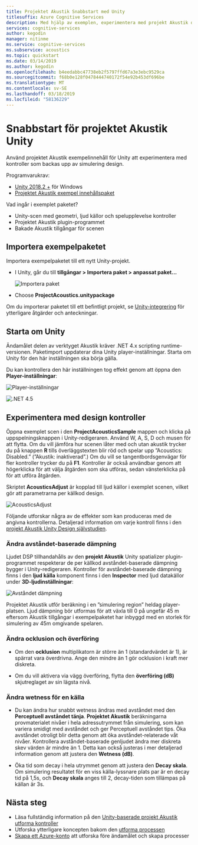 ```yaml
---
title: Projektet Akustik Snabbstart med Unity
titlesuffix: Azure Cognitive Services
description: Med hjälp av exemplen, experimentera med projekt Akustik design kontroller i Unity och distribuera Windows-skrivbordet.
services: cognitive-services
author: kegodin
manager: nitinme
ms.service: cognitive-services
ms.subservice: acoustics
ms.topic: quickstart
ms.date: 03/14/2019
ms.author: kegodin
ms.openlocfilehash: b4eedabbc47738eb2f5797ffd67a3e3ebc9529ca
ms.sourcegitcommit: f68b0e128f0478444740172f54e92b453df696be
ms.translationtype: MT
ms.contentlocale: sv-SE
ms.lasthandoff: 03/18/2019
ms.locfileid: "58136229"
---
```

# <a name="project-acoustics-unity-quickstart"></a>Snabbstart för projektet Akustik Unity
Använd projektet Akustik exempelinnehåll för Unity att experimentera med kontroller som backas upp av simulering design.

Programvarukrav:
* [Unity 2018.2 +](http://unity3d.com) för Windows
* [Projektet Akustik exempel innehållspaket](https://www.microsoft.com/en-us/download/details.aspx?id=57346)

Vad ingår i exemplet paketet?
* Unity-scen med geometri, ljud källor och spelupplevelse kontroller
* Projektet Akustik plugin-programmet 
* Bakade Akustik tillgångar för scenen

## <a name="import-the-sample-package"></a>Importera exempelpaketet
Importera exempelpaketet till ett nytt Unity-projekt. 
* I Unity, går du till **tillgångar > Importera paket > anpassat paket...**

    ![Importera paket](media/import-package.png)  

* Choose **ProjectAcoustics.unitypackage**

Om du importerar paketet till ett befintligt projekt, se [Unity-integrering](unity-integration.md) för ytterligare åtgärder och anteckningar.

## <a name="restart-unity"></a>Starta om Unity
Ändamålet delen av verktyget Akustik kräver .NET 4.x scripting runtime-versionen. Paketimport uppdaterar dina Unity player-inställningar. Starta om Unity för den här inställningen ska börja gälla.

Du kan kontrollera den här inställningen tog effekt genom att öppna den **Player-inställningar**:

![Player-inställningar](media/player-settings.png)

![.NET 4.5](media/net45.png)

## <a name="experiment-with-design-controls"></a>Experimentera med design kontroller
Öppna exemplet scen i den **ProjectAcousticsSample** mappen och klicka på uppspelningsknappen i Unity-redigeraren. Använd W, A, S, D och musen för att flytta. Om du vill jämföra hur scenen låter med och utan akustik trycker du på knappen **R** tills överläggstexten blir röd och spelar upp ”Acoustics: Disabled.” (”Akustik: inaktiverad”.) Om du vill se tangentbordsgenvägar för fler kontroller trycker du på **F1**. Kontroller är också användbar genom att högerklicka för att välja åtgärden som ska utföras, sedan vänsterklicka på för att utföra åtgärden.

Skriptet **AcousticsAdjust** är kopplad till ljud källor i exemplet scenen, vilket gör att parametrarna per källkod design. 

![AcousticsAdjust](media/acoustics-adjust.png)

Följande utforskar några av de effekter som kan produceras med de angivna kontrollerna. Detaljerad information om varje kontroll finns i den [projekt Akustik Unity Design självstudien](unreal-workflow.md).

### <a name="modify-distance-based-attenuation"></a>Ändra avståndet-baserade dämpning
Ljudet DSP tillhandahålls av den **projekt Akustik** Unity spatializer plugin-programmet respekterar de per källkod avståndet-baserade dämpning bygger i Unity-redigeraren. Kontroller för avståndet-baserade dämpning finns i den **ljud källa** komponent finns i den **Inspector** med ljud datakällor under **3D-ljudinställningar**:

![Avståndet dämpning](media/distance-attenuation.png)

Projektet Akustik utför beräkning i en ”simulering region” heldag player-platsen. Ljud dämpning bör utformas för att växla till 0 på ungefär 45 m eftersom Akustik tillgångar i exempelpaketet har inbyggd med en storlek för simulering av 45m omgivande spelaren.

### <a name="modify-occlusion-and-transmission"></a>Ändra ocklusion och överföring
* Om den **ocklusion** multiplikatorn är större än 1 (standardvärdet är 1), är spärrat vara överdrivna. Ange den mindre än 1 gör ocklusion i kraft mer diskreta.

* Om du vill aktivera via vägg överföring, flytta den **överföring (dB)** skjutreglaget av sin lägsta nivå. 

### <a name="modify-wetness-for-a-source"></a>Ändra wetness för en källa
* Du kan ändra hur snabbt wetness ändras med avståndet med den **Perceptuell avståndet tänja**. **Projektet Akustik** beräkningarna provmaterialet nivåer i hela adressutrymmet från simulering, som kan variera smidigt med avståndet och ger Perceptuell avståndet tips. Öka avståndet otroligt blir detta genom att öka avståndet-relaterade våt nivåer. Kontrollera avståndet-baserade genljudet ändra mer diskreta skev värden är mindre än 1. Detta kan också justeras i mer detaljerad information genom att justera den **Wetness (dB)**.

* Öka tid som decay i hela utrymmet genom att justera den **Decay skala**. Om simulering resultatet för en viss källa-lyssnare plats par är en decay tid på 1,5s, och **Decay skala** anges till 2, decay-tiden som tillämpas på källan är 3s.

## <a name="next-steps"></a>Nästa steg
* Läsa fullständig information på den [Unity-baserade projekt Akustik utforma kontroller](unity-workflow.md)
* Utforska ytterligare koncepten bakom den [utforma processen](design-process.md)
* [Skapa ett Azure-konto](create-azure-account.md) att utforska före ändamålet och skapa processer

